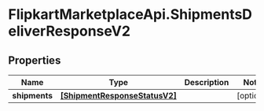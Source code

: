 # FlipkartMarketplaceApi.ShipmentsDeliverResponseV2

## Properties
Name | Type | Description | Notes
------------ | ------------- | ------------- | -------------
**shipments** | [**[ShipmentResponseStatusV2]**](ShipmentResponseStatusV2.md) |  | [optional] 

